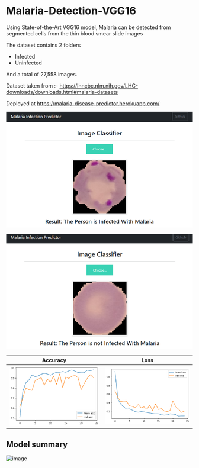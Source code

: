# Malaria-Detection-VGG16
Using State-of-the-Art VGG16 model, Malaria can be detected from segmented cells from the thin blood smear slide images

The dataset contains 2 folders
- Infected
- Uninfected

And a total of 27,558 images.

Dataset taken from :- https://lhncbc.nlm.nih.gov/LHC-downloads/downloads.html#malaria-datasets

Deployed at https://malaria-disease-predictor.herokuapp.com/

![Malaria infected](readmefiles/Malaria.png)

![Malaria uninfected](readmefiles/notMalaria.png)

 Accuracy                  |  Loss
:-------------------------:|:-------------------------:
![](results/acc.png)       | ![](results/loss.png)

## Model summary
![image](https://user-images.githubusercontent.com/67574348/137638192-302897f3-0d95-4051-8b62-419d3df15f3a.png)
